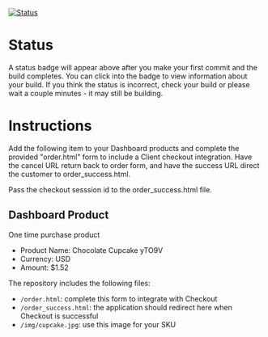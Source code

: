 [![Status](https://img.shields.io/badge/status-NOT%20SUBMITTABLE%20COMMIT:%20977bec8364ad181d5f2a2b4356ce98a29ea05e89-critical.svg)](https://github.com/crowdbotics-challenges/bakery_scaffold_hCyHdeu882J9YqIg/commit/977bec8364ad181d5f2a2b4356ce98a29ea05e89)



# Status

A status badge will appear above after you make your first commit and the build completes. You can click into the badge to view information about your build. If you think the status is incorrect, check your build or please wait a couple minutes - it may still be building.

# Instructions

Add the following item to your Dashboard products and complete the provided "order.html" form to include a Client checkout integration. Have the cancel URL return back to order form, and have the success URL direct the customer to order_success.html.

Pass the checkout sesssion id to the order_success.html file.

## Dashboard Product
One time purchase product
* Product Name: Chocolate Cupcake yTO9V
* Currency: USD
* Amount: $1.52

The repository includes the following files:
* `/order.html`: complete this form to integrate with Checkout
* `/order_success.html`: the application should redirect here when Checkout is successful
* `/img/cupcake.jpg`: use this image for your SKU
